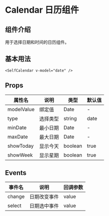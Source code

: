 # Calendar 日历组件

## 组件介绍

用于选择日期和时间的日历组件。

## 基本用法

```vue
<SelfCalendar v-model="date" />
```

## Props

| 属性名       | 说明         | 类型    | 默认值   |
| ------------ | ------------ | ------- | -------- |
| modelValue   | 绑定值       | Date    | -        |
| type         | 选择类型     | string  | date     |
| minDate      | 最小日期     | Date    | -        |
| maxDate      | 最大日期     | Date    | -        |
| showToday    | 显示今天     | boolean | true     |
| showWeek     | 显示星期     | boolean | true     |

## Events

| 事件名 | 说明         | 回调参数 |
| ------ | ------------ | -------- |
| change | 日期改变事件 | value    |
| select | 日期选中事件 | value    |
